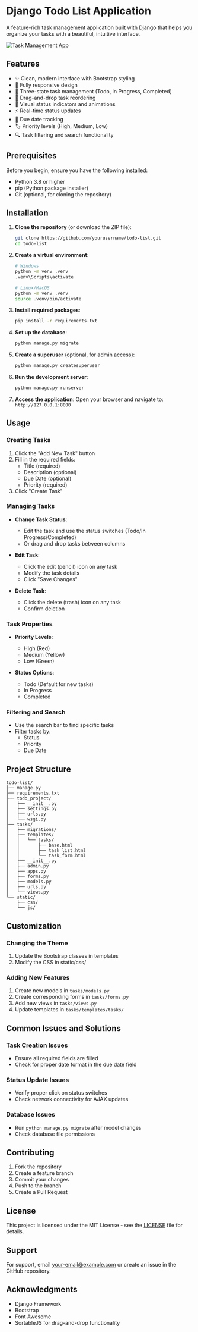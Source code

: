 # Django Todo List Application

A feature-rich task management application built with Django that helps you organize your tasks with a beautiful, intuitive interface.

![Task Management App](static/img/app-preview.png)

## Features

- ✨ Clean, modern interface with Bootstrap styling
- 📱 Fully responsive design
- 🎯 Three-state task management (Todo, In Progress, Completed)
- 🔄 Drag-and-drop task reordering
- 🎨 Visual status indicators and animations
- ⚡ Real-time status updates
- 📅 Due date tracking
- 🏷️ Priority levels (High, Medium, Low)
- 🔍 Task filtering and search functionality

## Prerequisites

Before you begin, ensure you have the following installed:
- Python 3.8 or higher
- pip (Python package installer)
- Git (optional, for cloning the repository)

## Installation

1. **Clone the repository** (or download the ZIP file):
   ```bash
   git clone https://github.com/yourusername/todo-list.git
   cd todo-list
   ```

2. **Create a virtual environment**:
   ```bash
   # Windows
   python -m venv .venv
   .venv\Scripts\activate

   # Linux/MacOS
   python -m venv .venv
   source .venv/bin/activate
   ```

3. **Install required packages**:
   ```bash
   pip install -r requirements.txt
   ```

4. **Set up the database**:
   ```bash
   python manage.py migrate
   ```

5. **Create a superuser** (optional, for admin access):
   ```bash
   python manage.py createsuperuser
   ```

6. **Run the development server**:
   ```bash
   python manage.py runserver
   ```

7. **Access the application**:
   Open your browser and navigate to: `http://127.0.0.1:8000`

## Usage

### Creating Tasks

1. Click the "Add New Task" button
2. Fill in the required fields:
   - Title (required)
   - Description (optional)
   - Due Date (optional)
   - Priority (required)
3. Click "Create Task"

### Managing Tasks

- **Change Task Status**:
  - Edit the task and use the status switches (Todo/In Progress/Completed)
  - Or drag and drop tasks between columns

- **Edit Task**:
  - Click the edit (pencil) icon on any task
  - Modify the task details
  - Click "Save Changes"

- **Delete Task**:
  - Click the delete (trash) icon on any task
  - Confirm deletion

### Task Properties

- **Priority Levels**:
  - High (Red)
  - Medium (Yellow)
  - Low (Green)

- **Status Options**:
  - Todo (Default for new tasks)
  - In Progress
  - Completed

### Filtering and Search

- Use the search bar to find specific tasks
- Filter tasks by:
  - Status
  - Priority
  - Due Date

## Project Structure

```
todo-list/
├── manage.py
├── requirements.txt
├── todo_project/
│   ├── __init__.py
│   ├── settings.py
│   ├── urls.py
│   └── wsgi.py
├── tasks/
│   ├── migrations/
│   ├── templates/
│   │   └── tasks/
│   │       ├── base.html
│   │       ├── task_list.html
│   │       └── task_form.html
│   ├── __init__.py
│   ├── admin.py
│   ├── apps.py
│   ├── forms.py
│   ├── models.py
│   ├── urls.py
│   └── views.py
└── static/
    ├── css/
    └── js/
```

## Customization

### Changing the Theme

1. Update the Bootstrap classes in templates
2. Modify the CSS in static/css/

### Adding New Features

1. Create new models in `tasks/models.py`
2. Create corresponding forms in `tasks/forms.py`
3. Add new views in `tasks/views.py`
4. Update templates in `tasks/templates/tasks/`

## Common Issues and Solutions

### Task Creation Issues
- Ensure all required fields are filled
- Check for proper date format in the due date field

### Status Update Issues
- Verify proper click on status switches
- Check network connectivity for AJAX updates

### Database Issues
- Run `python manage.py migrate` after model changes
- Check database file permissions

## Contributing

1. Fork the repository
2. Create a feature branch
3. Commit your changes
4. Push to the branch
5. Create a Pull Request

## License

This project is licensed under the MIT License - see the [LICENSE](LICENSE) file for details.

## Support

For support, email your-email@example.com or create an issue in the GitHub repository.

## Acknowledgments

- Django Framework
- Bootstrap
- Font Awesome
- SortableJS for drag-and-drop functionality
